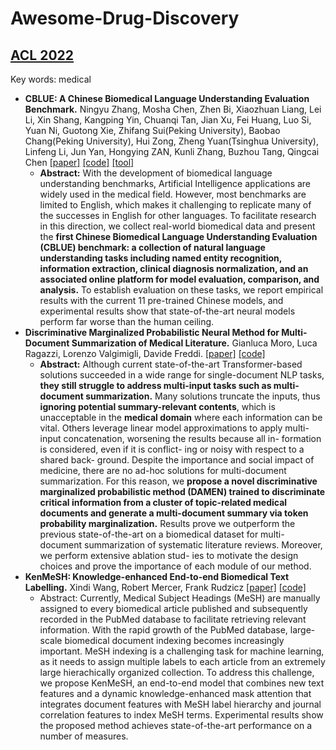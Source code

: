 # Awesome-Drug-Discovery

## [ACL 2022](https://www.2022.aclweb.org/papers) 
Key words: medical
- **CBLUE: A Chinese Biomedical Language Understanding Evaluation Benchmark.** Ningyu Zhang, Mosha Chen, Zhen Bi, Xiaozhuan Liang, Lei Li, Xin Shang, Kangping Yin, Chuanqi Tan, Jian Xu, Fei Huang, Luo Si, Yuan Ni, Guotong Xie, Zhifang Sui(Peking University), Baobao Chang(Peking University), Hui Zong, Zheng Yuan(Tsinghua University), Linfeng Li, Jun Yan, Hongying ZAN, Kunli Zhang, Buzhou Tang, Qingcai Chen [[paper]](https://arxiv.org/pdf/2106.08087.pdf) [[code]](https://github.com/CBLUEbenchmark/CBLUE) [[tool]](https://tianchi.aliyun.com/dataset/dataDetail?dataId=95414&lang=en-us)
  - **Abstract:** With the development of biomedical language understanding benchmarks, Artificial Intelligence applications are widely used in the medical field. However, most benchmarks are limited to English, which makes it challenging to replicate many of the successes in English for other languages. To facilitate research in this direction, we collect real-world biomedical data and present the **first Chinese Biomedical Language Understanding Evaluation (CBLUE) benchmark: a collection of natural language understanding tasks including named entity recognition, information extraction, clinical diagnosis normalization, and an associated online platform for model evaluation, comparison, and analysis.** To establish evaluation on these tasks, we report empirical results with the current 11 pre-trained Chinese models, and experimental results show that state-of-the-art neural models perform far worse than the human ceiling.
- **Discriminative Marginalized Probabilistic Neural Method for Multi-Document Summarization of Medical Literature.** Gianluca Moro, Luca Ragazzi, Lorenzo Valgimigli, Davide Freddi. [[paper]](https://aclanthology.org/2022.acl-long.15.pdf) [[code]](https://disi-unibo-nlp.github.io/projects/damen)
  - **Abstract:** Although current state-of-the-art Transformer-based solutions succeeded in a wide range for single-document NLP tasks, **they still struggle to address multi-input tasks such as multi-document summarization.** Many solutions truncate the inputs, thus **ignoring potential summary-relevant contents**, which is unacceptable in the **medical domain** where each information can be vital. Others leverage linear model approximations to apply multi-input concatenation, worsening the results because all in- formation is considered, even if it is conflict- ing or noisy with respect to a shared back- ground. Despite the importance and social impact of medicine, there are no ad-hoc solutions for multi-document summarization. For this reason, we **propose a novel discriminative marginalized probabilistic method (DAMEN) trained to discriminate critical information from a cluster of topic-related medical documents and generate a multi-document summary via token probability marginalization.** Results prove we outperform the previous state-of-the-art on a biomedical dataset for multi-document summarization of systematic literature reviews. Moreover, we perform extensive ablation stud- ies to motivate the design choices and prove the importance of each module of our method.
- **KenMeSH: Knowledge-enhanced End-to-end Biomedical Text Labelling.** Xindi Wang, Robert Mercer, Frank Rudzicz [[paper]](https://aclanthology.org/2022.acl-long.210.pdf) [[code]](https://github.com/xdwang0726/kenmesh)
  - Abstract: Currently, Medical Subject Headings (MeSH) are manually assigned to every biomedical article published and subsequently recorded in the PubMed database to facilitate retrieving relevant information. With the rapid growth of the PubMed database, large-scale biomedical document indexing becomes increasingly important. MeSH indexing is a challenging task for machine learning, as it needs to assign multiple labels to each article from an extremely large hierachically organized collection. To address this challenge, we propose KenMeSH, an end-to-end model that combines new text features and a dynamic knowledge-enhanced mask attention that integrates document features with MeSH label hierarchy and journal correlation features to index MeSH terms. Experimental results show the proposed method achieves state-of-the-art performance on a number of measures.
